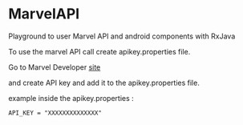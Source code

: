 # MarvelAPI

Playground to user Marvel API and android components with RxJava

To use the marvel API call create apikey.properties file.

Go to Marvel Developer [site](https://developer.marvel.com/)

and create API key and add it to the apikey.properties file.

example inside the apikey.properties :

`API_KEY = "XXXXXXXXXXXXXX"`

